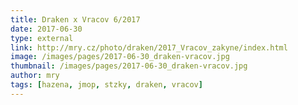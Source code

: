 ```yaml
---
title: Draken x Vracov 6/2017
date: 2017-06-30
type: external
link: http://mry.cz/photo/draken/2017_Vracov_zakyne/index.html
image: /images/pages/2017-06-30_draken-vracov.jpg
thumbnail: /images/pages/2017-06-30_draken-vracov.jpg
author: mry
tags: [hazena, jmop, stzky, draken, vracov]
---
```

